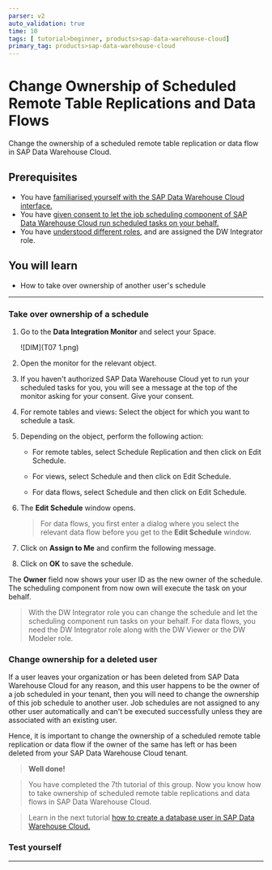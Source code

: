 ```yaml
---
parser: v2
auto_validation: true
time: 10
tags: [ tutorial>beginner, products>sap-data-warehouse-cloud]
primary_tag: products>sap-data-warehouse-cloud
---
```


# Change Ownership of Scheduled Remote Table Replications and Data Flows
<!-- description --> Change the ownership of a scheduled remote table replication or data flow in SAP Data Warehouse Cloud.

## Prerequisites
 - You have [familiarised yourself with the SAP Data Warehouse Cloud interface.](data-warehouse-cloud-2-interface)
 - You have [given consent to let the job scheduling component of SAP Data Warehouse Cloud run scheduled tasks on your behalf.](data-warehouse-cloud-intro2-login-profilesettings)
 - You have [understood different roles](data-warehouse-cloud-3-add-users), and are assigned the DW Integrator role.

## You will learn
  - How to take over ownership of another user's schedule

---

### Take over ownership of a schedule


1. Go to the **Data Integration Monitor** and select your Space.

    ![DIM](T07 1.png)

2. Open the monitor for the relevant object.

3. If you haven't authorized SAP Data Warehouse Cloud yet to run your scheduled tasks for you, you will see a message at the top of the monitor asking for your consent. Give your consent.

4. For remote tables and views: Select the object for which you want to schedule a task.

5. Depending on the object, perform the following action:

    -	For remote tables, select Schedule Replication and then click on Edit Schedule.

    -	For views, select Schedule and then click on Edit Schedule.

    -	For data flows, select Schedule and then click on Edit Schedule.


6. The **Edit Schedule** window opens.

    > For data flows, you first enter a dialog where you select the relevant data flow before you get to the **Edit Schedule** window.

7. Click on **Assign to Me** and confirm the following message.

8. Click on **OK** to save the schedule.

The **Owner** field now shows your user ID as the new owner of the schedule. The scheduling component from now own will execute the task on your behalf.

> With the DW Integrator role you can change the schedule and let the scheduling component run tasks on your behalf. For data flows, you need the DW Integrator role along with the DW Viewer or the DW Modeler role.



### Change ownership for a deleted user


If a user leaves your organization or has been deleted from SAP Data Warehouse Cloud for any reason, and this user happens to be the owner of a job scheduled in your tenant, then you will need to change the ownership of this job schedule to another user. Job schedules are not assigned to any other user automatically and can't be executed successfully unless they are associated with an existing user.

Hence, it is important to change the ownership of a scheduled remote table replication or data flow if the owner of the same has left or has been deleted from your SAP Data Warehouse Cloud tenant.


>**Well done!**

> You have completed the 7th tutorial of this group. Now you know how to take ownership of scheduled remote table replications and data flows in SAP Data Warehouse Cloud.

> Learn in the next tutorial [how to create a database user in SAP Data Warehouse Cloud.](data-warehouse-cloud-intro8-create-databaseuser)



### Test yourself





---

